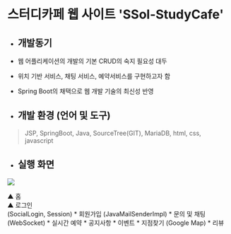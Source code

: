 # 스터디카페 웹 사이트 'SSol-StudyCafe'

* ## 개발동기
 * 웹 어플리케이션의 개발의 기본 CRUD의 숙지 필요성 대두
 * 위치 기반 서비스, 채팅 서비스, 예약서비스를 구현하고자 함
 * Spring Boot의 채택으로 웹 개발 기술의 최신성 반영
 
* ## 개발 환경 (언어 및 도구)
 > JSP, SpringBoot, Java, SourceTree(GIT), MariaDB, html, css, javascript

* ## 실행 화면 
<p float="left"><img src="https://user-images.githubusercontent.com/71267455/148746027-2acd2aa4-a029-47f6-aea9-f52525170b1b.PNG"></p>
  ▲ 홈<br>
 ▲ 로그인<br> (SocialLogin, Session) 
 * 회원가입 (JavaMailSenderImpl)
 * 문의 및 채팅 (WebSocket)
 * 실시간 예약 
 * 공지사항
 * 이벤트
 * 지점찾기 (Google Map)
 * 리뷰
